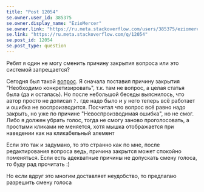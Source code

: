```yaml
---
title: "Post 12054"
se.owner.user_id: 385375
se.owner.display_name: "EzioMercer"
se.owner.link: "https://ru.meta.stackoverflow.com/users/385375/eziomercer"
se.link: "https://ru.meta.stackoverflow.com/q/12054"
se.post_id: 12054
se.post_type: question
---
```

<p>Ребят я один не могу сменить причину закрытия вопроса или это системой запрещается?</p>
<p>Сегодня был такой <a href="https://ru.stackoverflow.com/questions/1426527/%d0%9d%d1%83%d0%b6%d0%bd%d0%b0-%d0%bf%d0%be%d0%bc%d0%be%d1%89%d1%8c-%d0%b2-%d1%80%d0%b0%d0%b7%d1%80%d0%b5%d1%88%d0%b5%d0%bd%d0%b8%d0%b8-%d0%be%d1%88%d0%b8%d0%b1%d0%be%d0%ba-%d0%bf%d1%80%d0%b8-%d1%80%d0%b5%d0%b0%d0%bb%d0%b8%d0%b7%d0%b0%d1%86%d0%b8%d0%b8-%d0%bc%d1%83%d0%bb%d1%8c%d1%82%d0%b8-%d0%bf%d0%b0%d0%b3%d0%b8%d0%bd%d0%b0%d1%86%d0%b8%d0%b8-%d0%bd%d0%b0-%d1%81%d1%82%d1%80%d0%b0%d0%bd%d0%b8%d1%86%d0%b5?noredirect=1#comment2542398_1426527">вопрос</a>. Я сначала поставил причину закрытия &quot;Необходимо конкретизировать&quot;, т.к. там не вопрос, а целая статья была (да и осталась). Но после небольшой беседы выяснилось, что автор просто не дописал <code>?.</code> где надо было и у него теперь всё работает и ошибка не воспроизводится. Посчитал что вопрос всё равно надо закрыть, но уже по причине &quot;Невоспроизводимая ошибка&quot;, но не смог. Либо я должен убрать голос, тогда не смогу заново проголосовать, а простыми кликами не меняется, хотя мышка отображается при наведении как на кликабельный элемент</p>
<p>Если это так и задумано, то это странно как по мне, после редактирования вопроса ведь, причина закрытся может спокойно поменяться. Если есть адекватные причины не допускать смену голоса, то буду рад прочитать :)</p>
<p>Но если вдруг это многим доставляет неудобство, то предлагаю разрешить смену голоса</p>
